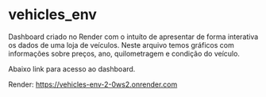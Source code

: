 # vehicles_env
Dashboard criado no Render com o intuíto de apresentar de forma interativa os dados de uma loja de veículos.
Neste arquivo temos gráficos com informações sobre preços, ano, quilometragem e condição do veículo.

Abaixo link para acesso ao dashboard.

Render:
https://vehicles-env-2-0ws2.onrender.com
